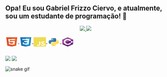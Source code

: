 ## Opa! Eu sou Gabriel Frizzo Ciervo, e atualmente, sou um estudante de programação! 👾

<div align="center">
  <a href="https://github.com/gabicode16">
  <img height="160em" src="https://github-readme-stats-sigma-five.vercel.app/api?username=gabicode16&show_icons=true&theme=radical&include_all_commits=true&count_private=true&title_color=00fa9a&text_color=F90000"/>
  <img height="160em" src="https://github-readme-stats-sigma-five.vercel.app/api/top-langs/?username=gabicode16&layout=compact&langs_count=7&theme=radical&title_color=00fa9a&text_color=F90000"/>
</div>

<div style="display: inline_block"><br>
  <img align="center" alt="Gabi-HTML" height="30" width="40" src="https://raw.githubusercontent.com/devicons/devicon/master/icons/html5/html5-original.svg">
  <img align="center" alt="Gabi-CSS" height="30" width="40" src="https://raw.githubusercontent.com/devicons/devicon/master/icons/css3/css3-original.svg">
  <img align="center" alt="Gabi-Js" height="30" width="40" src="https://raw.githubusercontent.com/devicons/devicon/master/icons/javascript/javascript-plain.svg">
  <img align="center" alt="Gabi-Python" height="30" width="40" src="https://raw.githubusercontent.com/devicons/devicon/master/icons/python/python-original.svg">
  <img align="center" alt="Gabi-Csharp" height="30" width="40" src="https://raw.githubusercontent.com/devicons/devicon/master/icons/csharp/csharp-original.svg">
</div>
  
  ##

<div>
  <a href = "https://wa.me/5554999028911"><img src="https://img.shields.io/badge/WhatsApp-25D366?style=for-the-badge&logo=whatsapp&logoColor=white" target="_blank"></a>
  <a href = "mailto:gabrielfciervo@gmail.com"><img src="https://img.shields.io/badge/Gmail-D14836?style=for-the-badge&logo=gmail&logoColor=white" target="_blank"></a>
</div>

![snake gif](https://github.com/SEU_USUARIO/SEU_REPOSITORIO/blob/output/github-contribution-grid-snake.svg)
